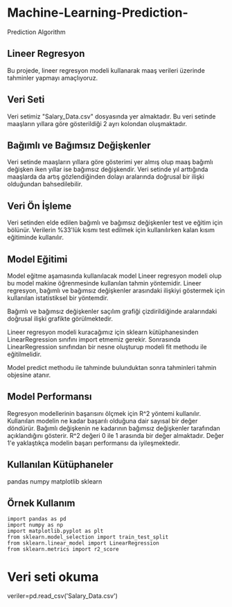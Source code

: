 # Machine-Learning-Prediction-
Prediction Algorithm
## Lineer Regresyon
Bu projede, lineer regresyon modeli kullanarak maaş verileri üzerinde tahminler yapmayı amaçlıyoruz.

## Veri Seti
Veri setimiz "Salary_Data.csv" dosyasında yer almaktadır. Bu veri setinde maaşların yıllara göre gösterildiği 2 ayrı kolondan oluşmaktadır.

## Bağımlı ve Bağımsız Değişkenler
Veri setinde maaşların yıllara göre gösterimi yer almış olup maaş bağımlı değişken iken yıllar ise bağımsız değişkendir. Veri setinde yıl arttığında maaşlarda da artış gözlendiğinden dolayı aralarında doğrusal bir ilişki olduğundan bahsedilebilir.

## Veri Ön İşleme
Veri setinden elde edilen bağımlı ve bağımsız değişkenler test ve eğitim için bölünür. Verilerin %33'lük kısmı test edilmek için kullanılırken kalan kısım eğitiminde kullanılır.

## Model Eğitimi
Model eğitme aşamasında kullanılacak model Lineer regresyon modeli olup bu model makine öğrenmesinde kullanılan tahmin yöntemidir. Lineer regresyon, bağımlı ve bağımsız değişkenler arasındaki ilişkiyi göstermek için kullanılan istatistiksel bir yöntemdir.

Bağımlı ve bağımsız değişkenler saçılım grafiği çizdirildiğinde aralarındaki doğrusal ilişki grafikte görülmektedir.

Lineer regresyon modeli kuracağımız için sklearn kütüphanesinden LinearRegression sınıfını import etmemiz gerekir. Sonrasında LinearRegression sınıfından bir nesne oluşturup modeli fit methodu ile eğitilmelidir.

Model predict methodu ile tahminde bulunduktan sonra tahminleri tahmin objesine atanır.

## Model Performansı
Regresyon modellerinin başarısını ölçmek için R^2 yöntemi kullanılır. Kullanılan modelin ne kadar başarılı olduğuna dair sayısal bir değer döndürür. Bağımlı değişkenin ne kadarının bağımsız değişkenler tarafından açıklandığını gösterir. R^2 değeri 0 ile 1 arasında bir değer almaktadır. Değer 1'e yaklaştıkça modelin başarı performansı da iyileşmektedir.

## Kullanılan Kütüphaneler
pandas
numpy
matplotlib
sklearn

## Örnek Kullanım

```
import pandas as pd 
import numpy as np
import matplotlib.pyplot as plt
from sklearn.model_selection import train_test_split
from sklearn.linear_model import LinearRegression
from sklearn.metrics import r2_score
```

# Veri seti okuma
veriler=pd.read_csv('Salary_Data.csv')




